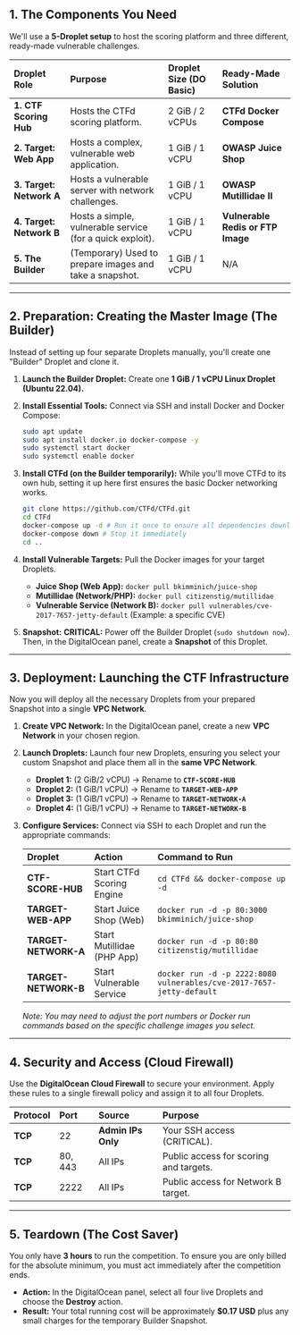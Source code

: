 ## 1\. The Components You Need

We'll use a **5-Droplet setup** to host the scoring platform and three different, ready-made vulnerable challenges.

| Droplet Role | Purpose | Droplet Size (DO Basic) | Ready-Made Solution |
| :--- | :--- | :--- | :--- |
| **1. CTF Scoring Hub** | Hosts the CTFd scoring platform. | 2 GiB / 2 vCPUs | **CTFd Docker Compose** |
| **2. Target: Web App** | Hosts a complex, vulnerable web application. | 1 GiB / 1 vCPU | **OWASP Juice Shop** |
| **3. Target: Network A** | Hosts a vulnerable server with network challenges. | 1 GiB / 1 vCPU | **OWASP Mutillidae II** |
| **4. Target: Network B** | Hosts a simple, vulnerable service (for a quick exploit). | 1 GiB / 1 vCPU | **Vulnerable Redis or FTP Image** |
| **5. The Builder** | (Temporary) Used to prepare images and take a snapshot. | 1 GiB / 1 vCPU | N/A |

-----

## 2\. Preparation: Creating the Master Image (The Builder)

Instead of setting up four separate Droplets manually, you'll create one "Builder" Droplet and clone it.

1.  **Launch the Builder Droplet:** Create one **1 GiB / 1 vCPU Linux Droplet (Ubuntu 22.04).**

2.  **Install Essential Tools:** Connect via SSH and install Docker and Docker Compose:

    ```bash
    sudo apt update
    sudo apt install docker.io docker-compose -y
    sudo systemctl start docker
    sudo systemctl enable docker
    ```

3.  **Install CTFd (on the Builder temporarily):** While you'll move CTFd to its own hub, setting it up here first ensures the basic Docker networking works.

    ```bash
    git clone https://github.com/CTFd/CTFd.git
    cd CTFd
    docker-compose up -d # Run it once to ensure all dependencies download
    docker-compose down # Stop it immediately
    cd ..
    ```

4.  **Install Vulnerable Targets:** Pull the Docker images for your target Droplets.

      * **Juice Shop (Web App):** `docker pull bkimminich/juice-shop`
      * **Mutillidae (Network/PHP):** `docker pull citizenstig/mutillidae`
      * **Vulnerable Service (Network B):** `docker pull vulnerables/cve-2017-7657-jetty-default` (Example: a specific CVE)

5.  **Snapshot:** **CRITICAL:** Power off the Builder Droplet (`sudo shutdown now`). Then, in the DigitalOcean panel, create a **Snapshot** of this Droplet.

-----

## 3\. Deployment: Launching the CTF Infrastructure

Now you will deploy all the necessary Droplets from your prepared Snapshot into a single **VPC Network**.

1.  **Create VPC Network:** In the DigitalOcean panel, create a new **VPC Network** in your chosen region.

2.  **Launch Droplets:** Launch four new Droplets, ensuring you select your custom Snapshot and place them all in the **same VPC Network**.

      * **Droplet 1:** (2 GiB/2 vCPU) -\> Rename to **`CTF-SCORE-HUB`**
      * **Droplet 2:** (1 GiB/1 vCPU) -\> Rename to **`TARGET-WEB-APP`**
      * **Droplet 3:** (1 GiB/1 vCPU) -\> Rename to **`TARGET-NETWORK-A`**
      * **Droplet 4:** (1 GiB/1 vCPU) -\> Rename to **`TARGET-NETWORK-B`**

3.  **Configure Services:** Connect via SSH to each Droplet and run the appropriate commands:

    | Droplet | Action | Command to Run |
    | :--- | :--- | :--- |
    | **CTF-SCORE-HUB** | Start CTFd Scoring Engine | `cd CTFd && docker-compose up -d` |
    | **TARGET-WEB-APP** | Start Juice Shop (Web) | `docker run -d -p 80:3000 bkimminich/juice-shop` |
    | **TARGET-NETWORK-A** | Start Mutillidae (PHP App) | `docker run -d -p 80:80 citizenstig/mutillidae` |
    | **TARGET-NETWORK-B** | Start Vulnerable Service | `docker run -d -p 2222:8080 vulnerables/cve-2017-7657-jetty-default` |

    *Note: You may need to adjust the port numbers or Docker run commands based on the specific challenge images you select.*

-----

## 4\. Security and Access (Cloud Firewall)

Use the **DigitalOcean Cloud Firewall** to secure your environment. Apply these rules to a single firewall policy and assign it to all four Droplets.

| Protocol | Port | Source | Purpose |
| :--- | :--- | :--- | :--- |
| **TCP** | 22 | **Admin IPs Only** | Your SSH access (CRITICAL). |
| **TCP** | 80, 443 | All IPs | Public access for scoring and targets. |
| **TCP** | 2222 | All IPs | Public access for Network B target. |

-----

## 5\. Teardown (The Cost Saver)

You only have **3 hours** to run the competition. To ensure you are only billed for the absolute minimum, you must act immediately after the competition ends.

  * **Action:** In the DigitalOcean panel, select all four live Droplets and choose the **Destroy** action.
  * **Result:** Your total running cost will be approximately **$0.17 USD** plus any small charges for the temporary Builder Snapshot.

